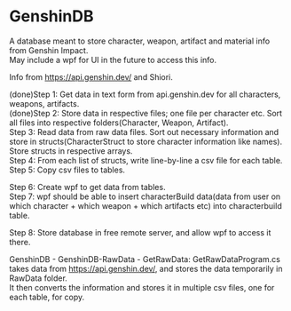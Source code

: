 # GenshinDB
A database meant to store character, weapon, artifact and material info from Genshin Impact.  
May include a wpf for UI in the future to access this info.  

Info from https://api.genshin.dev/ and Shiori.  

(done)Step 1: Get data in text form from api.genshin.dev for all characters, weapons, artifacts.   
(done)Step 2: Store data in respective files; one file per character etc. Sort all files into respective folders(Character, Weapon, Artifact).  
Step 3: Read data from raw data files. Sort out necessary information and store in structs(CharacterStruct to store character information like names).  
                 Store structs in respective arrays.  
Step 4: From each list of structs, write line-by-line a csv file for each table.  
Step 5: Copy csv files to tables.  

Step 6: Create wpf to get data from tables.  
Step 7: wpf should be able to insert characterBuild data(data from user on which character + which weapon + which artifacts etc) into characterbuild table.  

Step 8: Store database in free remote server, and allow wpf to access it there.

GenshinDB - GenshinDB-RawData - GetRawData: GetRawDataProgram.cs takes data from https://api.genshin.dev/, and stores the data temporarily in RawData folder.   
It then converts the information and stores it in multiple csv files, one for each table, for copy.  
